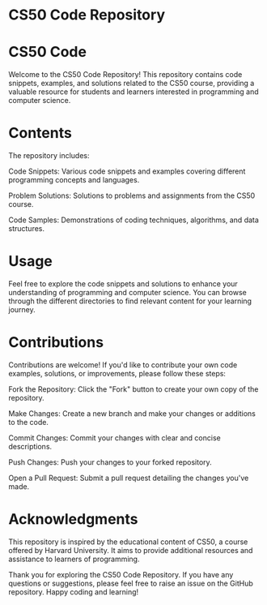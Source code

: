# CS50 Code Repository
# CS50 Code

Welcome to the CS50 Code Repository! This repository contains code snippets, examples, and solutions related to the CS50 course, providing a valuable resource for students and learners interested in programming and computer science.

# Contents
The repository includes:

Code Snippets: Various code snippets and examples covering different programming concepts and languages.

Problem Solutions: Solutions to problems and assignments from the CS50 course.

Code Samples: Demonstrations of coding techniques, algorithms, and data structures.

# Usage
Feel free to explore the code snippets and solutions to enhance your understanding of programming and computer science. You can browse through the different directories to find relevant content for your learning journey.

# Contributions
Contributions are welcome! If you'd like to contribute your own code examples, solutions, or improvements, please follow these steps:

Fork the Repository: Click the "Fork" button to create your own copy of the repository.

Make Changes: Create a new branch and make your changes or additions to the code.

Commit Changes: Commit your changes with clear and concise descriptions.

Push Changes: Push your changes to your forked repository.

Open a Pull Request: Submit a pull request detailing the changes you've made.

# Acknowledgments
This repository is inspired by the educational content of CS50, a course offered by Harvard University. It aims to provide additional resources and assistance to learners of programming.

Thank you for exploring the CS50 Code Repository. If you have any questions or suggestions, please feel free to raise an issue on the GitHub repository. Happy coding and learning!

